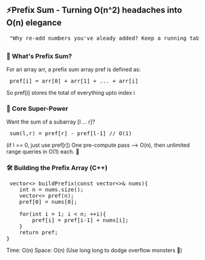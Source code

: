 ## ⚡Prefix Sum - Turning O(n^2) headaches into O(n) elegance
<pre> "Why re-add numbers you've aleady added? Keep a running tab like a smart cafe owner." ☕📈 </pre>

### 🧠 What's Prefix Sum?
For an array arr, a prefix sum array pref is defined as:
<pre> pref[i] = arr[0] + arr[1] + ... + arr[i] </pre> 
So pref[i] stores the total of everything upto index i

### 🚀 Core Super-Power
Want the sum of a subarray [l ... r]?
<pre> sum(l,r) = pref[r] - pref[l-1] // O(1)</pre>
(if l == 0, just use pref[r])
One pre-compute pass --> O(n), then unlimited range queries in O(1) each. 💅

### 🛠️ Building the Prefix Array (C++)
<pre> vector<<long long>> buildPrefix(const vector<<int>>& nums){
    int n = nums.size();
    vector<<long long>> pref(n);
    pref[0] = nums[0];

    for(int i = 1; i < n; ++i){
        pref[i] = pref[i-1] + nums[i];
    }
    return pref;
} </pre>

Time: O(n) Space: O(n)
(Use long long to dodge overflow monsters 🐉)